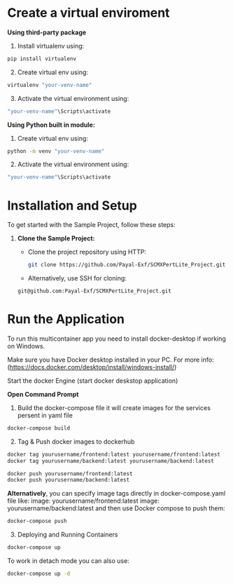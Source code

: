 # Create a virtual enviroment
**Using third-party package**
    
1. Install virtualenv using: 

```bash
pip install virtualenv
```
2. Create virtual env using:

```bash 
virtualenv "your-venv-name"
```
3. Activate the virtual environment using:

```bash 
"your-venv-name"\Scripts\activate
```

**Using Python built in module:**
    
1. Create virtual env using:

```bash 
python -m venv "your-venv-name"
```
2. Activate the virtual environment using:

```bash 
"your-venv-name"\Scripts\activate
```

# Installation and Setup
To get started with the Sample Project, follow these steps:

1. **Clone the Sample Project:**

   - Clone the project repository using HTTP:
     ```bash
     git clone https://github.com/Payal-Exf/SCMXPertLite_Project.git
     ```
    - Alternatively, use SSH for cloning:
     ```bash
     git@github.com:Payal-Exf/SCMXPertLite_Project.git
     ```

# Run the Application

To run this multicontainer app you need to install docker-desktop if working on Windows.

Make sure you have Docker desktop installed in your PC.
 For more info: (https://docs.docker.com/desktop/install/windows-install/)

Start the docker Engine (start docker deskstop application)

**Open Command Prompt**
1. Build the docker-compose file it will create images for the services persent in yaml file

```bash
docker-compose build
```

2. Tag & Push docker images to dockerhub

``` bash
docker tag yourusername/frontend:latest yourusername/frontend:latest
docker tag yourusername/backend:latest yourusername/backend:latest

docker push yourusername/frontend:latest
docker push yourusername/backend:latest
```
**Alternatively**, you can specify image tags directly in docker-compose.yaml file like:
image: yourusername/frontend:latest
image: yourusername/backend:latest
and then use Docker compose to push them:

```bash 
docker-compose push
```

3. Deploying and Running Containers

```bash 
docker-compose up
```

To work in detach mode you can also use:

``` bash 
docker-compose up -d 
```


